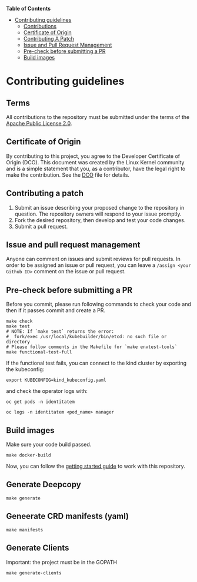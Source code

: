 [comment]: # ( Copyright Red Hat )

**Table of Contents**

- [Contributing guidelines](#contributing-guidelines)
    - [Contributions](#contributions)
    - [Certificate of Origin](#certificate-of-origin)
    - [Contributing A Patch](#contributing-a-patch)
    - [Issue and Pull Request Management](#issue-and-pull-request-management)
    - [Pre-check before submitting a PR](#pre-check-before-submitting-a-pr)
    - [Build images](#build-images)

# Contributing guidelines

## Terms

All contributions to the repository must be submitted under the terms of the [Apache Public License 2.0](https://www.apache.org/licenses/LICENSE-2.0).

## Certificate of Origin

By contributing to this project, you agree to the Developer Certificate of Origin (DCO). This document was created by the Linux Kernel community and is a simple statement that you, as a contributor, have the legal right to make the contribution. See the [DCO](DCO) file for details.

## Contributing a patch

1. Submit an issue describing your proposed change to the repository in question. The repository owners will respond to your issue promptly.
2. Fork the desired repository, then develop and test your code changes.
3. Submit a pull request.

## Issue and pull request management

Anyone can comment on issues and submit reviews for pull requests. In order to be assigned an issue or pull request, you can leave a `/assign <your Github ID>` comment on the issue or pull request.

## Pre-check before submitting a PR

Before you commit, please run following commands to check your code and then if it passes commit and create a PR.

```shell
make check
make test
# NOTE: If `make test` returns the error:
#  fork/exec /usr/local/kubebuilder/bin/etcd: no such file or directory
# Please follow comments in the Makefile for `make envtest-tools`
make functional-test-full
```

If the functional test fails, you can connect to the kind cluster by exporting the kubeconfig:

```shell
export KUBECONFIG=kind_kubeconfig.yaml
```

and check the operator logs with:

```shell
oc get pods -n identitatem
```

```shell
oc logs -n identitatem <pod_name> manager
```


## Build images

Make sure your code build passed.

```shell
make docker-build
```

Now, you can follow the [getting started guide](./README.md#getting-started) to work with this repository.

## Generate Deepcopy

```shell
make generate
```

## Geneerate CRD manifests (yaml)

```shell
make manifests
```

## Generate Clients

Important: the project must be in the GOPATH

```shell
make generate-clients
```
